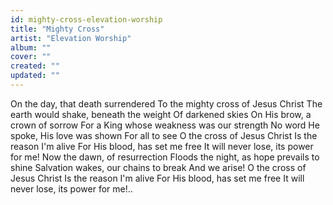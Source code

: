 ```yaml
---
id: mighty-cross-elevation-worship
title: "Mighty Cross"
artist: "Elevation Worship"
album: ""
cover: ""
created: ""
updated: ""
---
```


On the day, that death surrendered
To the mighty cross of Jesus Christ
The earth would shake, beneath the weight
Of darkened skies
On His brow, a crown of sorrow
For a King whose weakness was our strength
No word He spoke, His love was shown
For all to see
O the cross of Jesus Christ
Is the reason I'm alive
For His blood, has set me free
It will never lose, its power for me!
Now the dawn, of resurrection
Floods the night, as hope prevails to shine
Salvation wakes, our chains to break
And we arise!
O the cross of Jesus Christ
Is the reason I'm alive
For His blood, has set me free
It will never lose, its power for me!..